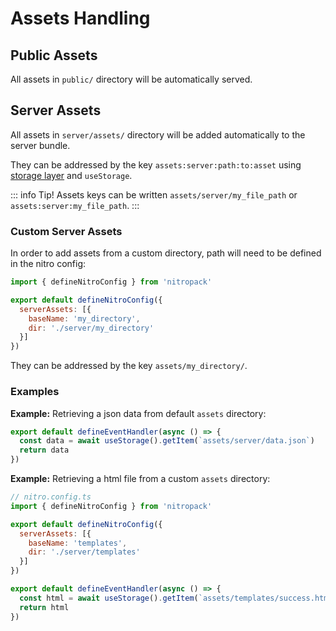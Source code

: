 # Assets Handling

## Public Assets

All assets in `public/` directory will be automatically served.

## Server Assets

All assets in `server/assets/` directory will be added automatically to the server bundle.

They can be addressed by the key `assets:server:path:to:asset` using [storage layer](/guide/storage) and `useStorage`.

::: info Tip!
Assets keys can be written `assets/server/my_file_path` or `assets:server:my_file_path`.
:::

### Custom Server Assets

In order to add assets from a custom directory, path will need to be defined in the nitro config:

```js
import { defineNitroConfig } from 'nitropack'

export default defineNitroConfig({
  serverAssets: [{
    baseName: 'my_directory',
    dir: './server/my_directory'
  }]
})
```

They can be addressed by the key `assets/my_directory/`.

### Examples

**Example:** Retrieving a json data from default `assets` directory:

```js
export default defineEventHandler(async () => {
  const data = await useStorage().getItem(`assets/server/data.json`)
  return data
})
```

**Example:** Retrieving a html file from a custom `assets` directory:

```js
// nitro.config.ts
import { defineNitroConfig } from 'nitropack'

export default defineNitroConfig({
  serverAssets: [{
    baseName: 'templates',
    dir: './server/templates'
  }]
})
```

```js
export default defineEventHandler(async () => {
  const html = await useStorage().getItem(`assets/templates/success.html`)
  return html
})
```
